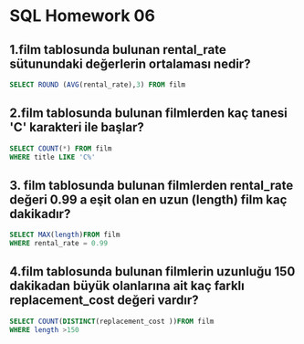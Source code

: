 # SQL Homework 06

## 1.film tablosunda bulunan rental_rate sütunundaki değerlerin ortalaması nedir?

```sql
SELECT ROUND (AVG(rental_rate),3) FROM film
```



## 2.film tablosunda bulunan filmlerden kaç tanesi 'C' karakteri ile başlar?
```sql
SELECT COUNT(*) FROM film
WHERE title LIKE 'C%' 
```



## 3. film tablosunda bulunan filmlerden rental_rate değeri 0.99 a eşit olan en uzun (length) film kaç dakikadır?

```sql
SELECT MAX(length)FROM film
WHERE rental_rate = 0.99
```

## 4.film tablosunda bulunan filmlerin uzunluğu 150 dakikadan büyük olanlarına ait kaç farklı replacement_cost değeri vardır?

```sql
SELECT COUNT(DISTINCT(replacement_cost ))FROM film 
WHERE length >150
```

